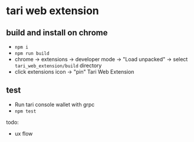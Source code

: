 # tari web extension

## build and install on chrome

- `npm i`
- `npm run build`
- chrome -> extensions -> developer mode -> "Load unpacked" -> select `tari_web_extension/build` directory
- click extensions icon -> "pin" Tari Web Extension

## test

- Run tari console wallet with grpc
- `npm test`

todo:

- ux flow
